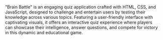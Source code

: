 "Brain Battle" is an engaging quiz application crafted with HTML, CSS, and JavaScript, designed to challenge and entertain users by testing their knowledge across various topics. Featuring a user-friendly interface with captivating visuals, it offers an interactive quiz experience where players can showcase their intelligence, answer questions, and compete for victory in this dynamic and educational game.
